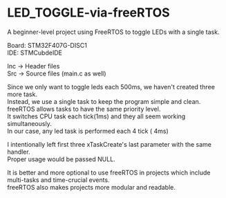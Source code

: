 # LED_TOGGLE-via-freeRTOS
A beginner-level project using FreeRTOS to toggle  LEDs with a single task.

Board: STM32F407G-DISC1                                                   
   IDE: STMCubdeIDE                              
                                  
Inc -> Header files                                   
Src -> Source files (main.c as well)                                       
                                
Since we only want to toggle leds each 500ms, we haven't created three more task.                                                     
Instead, we use a single task to keep the program simple and clean.                  
freeRTOS allows tasks to have the same priority level.                        
It switches CPU task each tick(1ms) and they all seem working simultaneously.       
In our case, any led task is performed each 4 tick ( 4ms)

I intentionally left first three xTaskCreate's last parameter with the same handler.                    
Proper usage would be passed NULL.                                    

It is better and more optional to use freeRTOS in projects which include multi-tasks and time-crucial events.                            
freeRTOS also makes projects more modular and readable.
